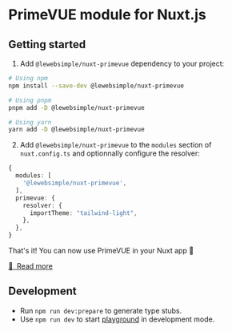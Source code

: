 # PrimeVUE module for Nuxt.js

## Getting started

1. Add `@lewebsimple/nuxt-primevue` dependency to your project:
```bash
# Using npm
npm install --save-dev @lewebsimple/nuxt-primevue

# Using pnpm
pnpm add -D @lewebsimple/nuxt-primevue

# Using yarn
yarn add -D @lewebsimple/nuxt-primevue
```

2. Add `@lewebsimple/nuxt-primevue` to the `modules` section of `nuxt.config.ts` and optionnally configure the resolver:

```ts
{
  modules: [
    '@lewebsimple/nuxt-primevue',
  ],
  primevue: {
    resolver: {
      importTheme: "tailwind-light",
    },
  },
}
```

That's it! You can now use PrimeVUE in your Nuxt app 🚀

[📖 &nbsp;Read more](https://www.primefaces.org/primevue/)

## Development

- Run `npm run dev:prepare` to generate type stubs.
- Use `npm run dev` to start [playground](./playground) in development mode.
